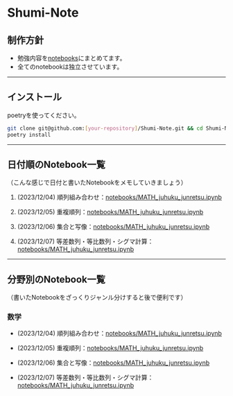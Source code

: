 # Shumi-Note

## 制作方針

* 勉強内容を[notebooks](notebooks/)にまとめてます。
* 全てのnotebookは独立させています。

---

## インストール

poetryを使ってください。

```bash
git clone git@github.com:[your-repository]/Shumi-Note.git && cd Shumi-Note
poetry install
```
---

## 日付順のNotebook一覧

（こんな感じで日付と書いたNotebookをメモしていきましょう）

1. (2023/12/04) 順列組み合わせ：[notebooks/MATH_juhuku_junretsu.ipynb](notebooks/MATH_juhuku_junretsu.ipynb)

2. (2023/12/05) 重複順列：[notebooks/MATH_juhuku_junretsu.ipynb](notebooks/MATH_juhuku_junretsu.ipynb)

3. (2023/12/06) 集合と写像：[notebooks/MATH_juhuku_junretsu.ipynb](notebooks/MATH_juhuku_junretsu.ipynb)

4. (2023/12/07) 等差数列・等比数列・シグマ計算：[notebooks/MATH_juhuku_junretsu.ipynb](notebooks/MATH_juhuku_junretsu.ipynb)
---

## 分野別のNotebook一覧

（書いたNotebookをざっくりジャンル分けすると後で便利です）


### 数学
* (2023/12/04) 順列組み合わせ：[notebooks/MATH_juhuku_junretsu.ipynb](notebooks/MATH_juhuku_junretsu.ipynb)

* (2023/12/05) 重複順列：[notebooks/MATH_juhuku_junretsu.ipynb](notebooks/MATH_juhuku_junretsu.ipynb)

* (2023/12/06) 集合と写像：[notebooks/MATH_juhuku_junretsu.ipynb](notebooks/MATH_juhuku_junretsu.ipynb)

* (2023/12/07) 等差数列・等比数列・シグマ計算：[notebooks/MATH_juhuku_junretsu.ipynb](notebooks/MATH_juhuku_junretsu.ipynb)